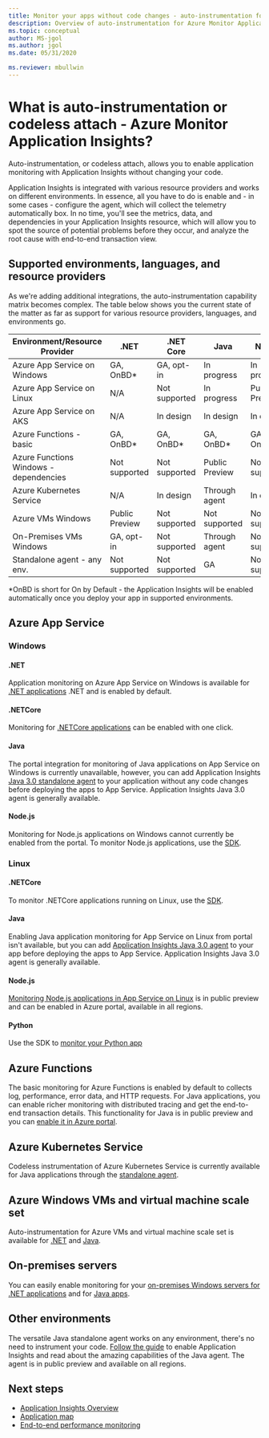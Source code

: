 ```yaml
---
title: Monitor your apps without code changes - auto-instrumentation for Azure Monitor Application Insights | Microsoft Docs
description: Overview of auto-instrumentation for Azure Monitor Application Insights - codeless application performance management
ms.topic: conceptual
author: MS-jgol
ms.author: jgol
ms.date: 05/31/2020

ms.reviewer: mbullwin
---
```


# What is auto-instrumentation or codeless attach - Azure Monitor Application Insights?

Auto-instrumentation, or codeless attach, allows you to enable application monitoring with Application Insights without changing your code.  

Application Insights is integrated with various resource providers and works on different environments. In essence, all you have to do is enable and - in some cases - configure the agent, which will collect the telemetry automatically box. In no time, you'll see the metrics, data, and dependencies in your Application Insights resource, which will allow you to spot the source of potential problems before they occur, and analyze the root cause with end-to-end transaction view.

## Supported environments, languages, and resource providers

As we're adding additional integrations, the auto-instrumentation capability matrix becomes complex. The table below shows you the current state of the matter as far as support for various resource providers, languages, and environments go.

|Environment/Resource Provider          | .NET            | .NET Core       | Java            | Node.js         | Python          |
|---------------------------------------|-----------------|-----------------|-----------------|-----------------|-----------------|
|Azure App Service on Windows           | GA, OnBD*       | GA, opt-in      | In progress     | In progress     | Not supported   |
|Azure App Service on Linux             | N/A             | Not supported   | In progress     | Public Preview  | Not supported   |
|Azure App Service on AKS               | N/A             | In design       | In design       | In design       | Not supported   |
|Azure Functions - basic                | GA, OnBD*       | GA, OnBD*       | GA, OnBD*       | GA, OnBD*       | GA, OnBD*       |
|Azure Functions Windows - dependencies | Not supported   | Not supported   | Public Preview  | Not supported   | Not supported   |
|Azure Kubernetes Service               | N/A             | In design       | Through agent   | In design       | Not supported   |
|Azure VMs Windows                      | Public Preview  | Not supported   | Not supported   | Not supported   | Not supported   |
|On-Premises VMs Windows                | GA, opt-in      | Not supported   | Through agent   | Not supported   | Not supported   |
|Standalone agent - any env.            | Not supported   | Not supported   | GA              | Not supported   | Not supported   |

*OnBD is short for On by Default - the Application Insights will be enabled automatically once you deploy your app in supported environments. 

## Azure App Service

### Windows

#### .NET
Application monitoring on Azure App Service on Windows is available for [.NET applications](./azure-web-apps.md?tabs=net) .NET and is enabled by default.

#### .NETCore
Monitoring for [.NETCore applications](https://docs.microsoft.com/azure/azure-monitor/app/azure-web-apps?tabs=netcore) can be enabled with one click.

#### Java
The portal integration for monitoring of Java applications on App Service on Windows is currently unavailable, however, you can add Application Insights [Java 3.0 standalone agent](https://docs.microsoft.com/azure/azure-monitor/app/java-in-process-agent) to your application without any code changes before deploying the apps to App Service. Application Insights Java 3.0 agent is generally available.

#### Node.js
Monitoring for Node.js applications on Windows cannot currently be enabled from the portal. To monitor Node.js applications, use the [SDK](https://docs.microsoft.com/azure/azure-monitor/app/nodejs).

### Linux

#### .NETCore
To monitor .NETCore applications running on Linux, use the [SDK](https://docs.microsoft.com/azure/azure-monitor/app/asp-net-core).

#### Java 
Enabling Java application monitoring for App Service on Linux from portal isn't available, but you can add [Application Insights Java 3.0 agent](https://docs.microsoft.com/azure/azure-monitor/app/java-in-process-agent) to your app before deploying the apps to App Service. Application Insights Java 3.0 agent is generally available.

#### Node.js
[Monitoring Node.js applications in App Service on Linux](https://docs.microsoft.com/azure/azure-monitor/app/azure-web-apps?tabs=nodejs) is in public preview and can be enabled in Azure portal, available in all regions. 

#### Python
Use the SDK to [monitor your Python app](https://docs.microsoft.com/azure/azure-monitor/app/opencensus-python) 

## Azure Functions

The basic monitoring for Azure Functions is enabled by default to collects log, performance, error data, and HTTP requests. For Java applications, you can enable richer monitoring with distributed tracing and get the end-to-end transaction details. This functionality for Java is in public preview and you can [enable it in Azure portal](./monitor-functions.md).

## Azure Kubernetes Service

Codeless instrumentation of Azure Kubernetes Service is currently available for Java applications through the [standalone agent](./java-in-process-agent.md). 

## Azure Windows VMs and virtual machine scale set

Auto-instrumentation for Azure VMs and virtual machine scale set is available for [.NET](./azure-vm-vmss-apps.md) and [Java](https://docs.microsoft.com/azure/azure-monitor/app/java-in-process-agent).  

## On-premises servers
You can easily enable monitoring for your [on-premises Windows servers for .NET applications](./status-monitor-v2-overview.md) and for [Java apps](./java-in-process-agent.md).

## Other environments
The versatile Java standalone agent works on any environment, there's no need to instrument your code. [Follow the guide](./java-in-process-agent.md) to enable Application Insights and read about the amazing capabilities of the Java agent. The agent is in public preview and available on all regions. 

## Next steps

* [Application Insights Overview](./app-insights-overview.md)
* [Application map](./app-map.md)
* [End-to-end performance monitoring](../learn/tutorial-performance.md)


